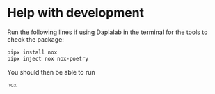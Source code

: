 # Help with development

Run the following lines if using Daplalab in the terminal for the tools to check the package:

```bash
pipx install nox
pipx inject nox nox-poetry
```

You should then be able to run

```
nox
```
